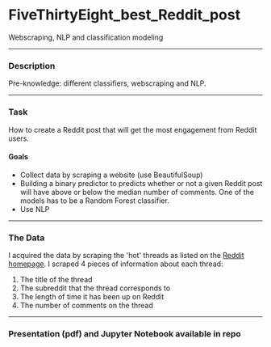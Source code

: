 # FiveThirtyEight_best_Reddit_post
Webscraping, NLP and classification modeling

---

### Description
Pre-knowledge: different classifiers, webscraping and NLP.


---

### Task
How to create a Reddit post that will get the most engagement from Reddit users.

#### Goals
* Collect data by scraping a website (use BeautifulSoup)
* Building a binary predictor to predicts whether or not a given Reddit post will have above or below the median number of comments. One of the models has to be a Random Forest classifier. 
* Use NLP


---

### The Data

I acquired the data by scraping the 'hot' threads as listed on the [Reddit homepage](https://www.reddit.com/).
I scraped 4 pieces of information about each thread:
1. The title of the thread
2. The subreddit that the thread corresponds to
3. The length of time it has been up on Reddit
4. The number of comments on the thread


---

### Presentation (pdf) and Jupyter Notebook available in repo
